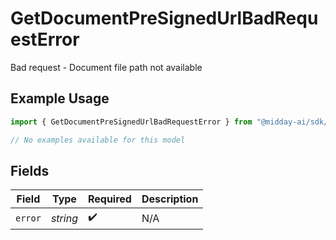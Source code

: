 # GetDocumentPreSignedUrlBadRequestError

Bad request - Document file path not available

## Example Usage

```typescript
import { GetDocumentPreSignedUrlBadRequestError } from "@midday-ai/sdk/models/errors";

// No examples available for this model
```

## Fields

| Field              | Type               | Required           | Description        |
| ------------------ | ------------------ | ------------------ | ------------------ |
| `error`            | *string*           | :heavy_check_mark: | N/A                |